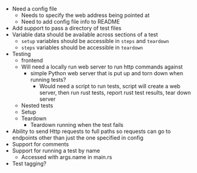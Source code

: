 - Need a config file
    - Needs to specify the web address being pointed at
    - Need to add config file info to README
- Add support to pass a directory of test files
- Variable data should be available across sections of a test
    - `setup` variables should be accessible in `steps` and `teardown`
    - `steps` variables should be accessible in `teardown`
- Testing
  - frontend
  - Will need a locally run web server to run http commands against
    - simple Python web server that is put up and torn down when running tests?
      - Would need a script to run tests, script will create a web server,
        then run rust tests, report rust test results, tear down server
  - Nested tests
  - Setup
  - Teardown
    - Teardown running when the test fails
- Ability to send Http requests to full paths so requests can go to endpoints
  other than just the one specified in config
- Support for comments
- Support for running a test by name
  - Accessed with args.name in main.rs
- Test tagging?
